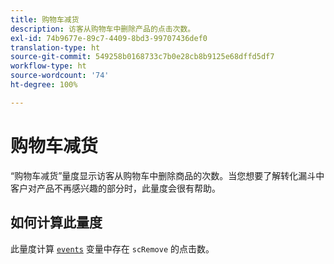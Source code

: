 ```yaml
---
title: 购物车减货
description: 访客从购物车中删除产品的点击次数。
exl-id: 74b9677e-89c7-4409-8bd3-99707436def0
translation-type: ht
source-git-commit: 549258b0168733c7b0e28cb8b9125e68dffd5df7
workflow-type: ht
source-wordcount: '74'
ht-degree: 100%

---
```


# 购物车减货

“购物车减货”量度显示访客从购物车中删除商品的次数。当您想要了解转化漏斗中客户对产品不再感兴趣的部分时，此量度会很有帮助。

## 如何计算此量度

此量度计算 [`events`](/help/implement/vars/page-vars/events/events-overview.md) 变量中存在 `scRemove` 的点击数。
